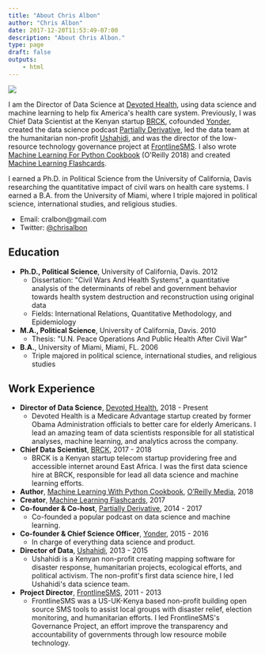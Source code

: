 ```yaml
---
title: "About Chris Albon"
author: "Chris Albon"
date: 2017-12-20T11:53:49-07:00
description: "About Chris Albon."
type: page
draft: false
outputs:
    - html
---
```



<img src="chris_albon_banner.jpg"></img>

I am the Director of Data Science at [Devoted Health](http://www.devoted.com/), using data science and machine learning to help fix America's health care system. Previously, I was Chief Data Scientist at the Kenyan startup [BRCK](https://www.brck.com/), cofounded [Yonder](http://www.Yonder.co), created the data science podcast [Partially Derivative](http://www.partiallyderivative.com), led the data team at the humanitarian non-profit [Ushahidi](http://www.ushahidi.com), and was the director of the low-resource technology governance project at [FrontlineSMS](http://www.frontlinesms.com). I also wrote [Machine Learning For Python Cookbook](https://www.amazon.com/Machine-Learning-Python-Cookbook-Preprocessing/dp/1491989386) (O'Reilly 2018) and created [Machine Learning Flashcards](https://machinelearningflashcards.com/). 

I earned a Ph.D. in Political Science from the University of California, Davis researching the quantitative impact of civil wars on health care systems. I earned a B.A. from the University of Miami, where I triple majored in political science, international studies, and religious studies.

-   Email: &#099;&#114;&#097;&#108;&#098;&#111;&#110;&#064;&#103;&#109;&#097;&#105;&#108;&#046;&#099;&#111;&#109;
-   Twitter: [@chrisalbon](https://twitter.com/chrisalbon)

## Education

-   **Ph.D., Political Science**, University of California, Davis. 2012
    -   Dissertation: "Civil Wars And Health Systems", a quantitative analysis of the determinants of rebel and government behavior towards health system destruction and reconstruction using original data
    -   Fields: International Relations, Quantitative Methodology, and Epidemiology
-   **M.A., Political Science**, University of California, Davis. 2010
    -   Thesis: "U.N. Peace Operations And Public Health After Civil War"
-   **B.A.**, University of Miami, Miami, FL. 2006
    -   Triple majored in political science, international studies, and religious studies

## Work Experience

-   **Director of Data Science**, [Devoted Health](http://www.devoted.com/), 2018 - Present
    - Devoted Health is a Medicare Advantage startup created by former Obama Administration officials to better care for elderly Americans. I lead an amazing team of data scientists responsible for all statistical analyses, machine learning, and analytics across the company.
-   **Chief Data Scientist**, [BRCK](https://www.brck.com/), 2017 - 2018
    - BRCK is a Kenyan startup telecom startup providering free and accessible internet around East Africa. I was the first data science hire at BRCK, responsible for lead all data science and machine learning efforts.
-   **Author**, [Machine Learning With Python Cookbook](https://amzn.to/2HwnWty), [O’Reilly Media](https://www.oreilly.com/), 2018
-   **Creator**, [Machine Learning Flashcards](http://machinelearningflashcards.com/), 2017
-   **Co-founder & Co-host**, [Partially Derivative](http://www.partiallyderivative.com), 2014 - 2017
    -   Co-founded a popular podcast on data science and machine learning.
-   **Co-founder & Chief Science Officer**, [Yonder](https://www.yonder.co/), 2015 - 2016
    -   In charge of everything data science and product.
-   **Director of Data**, [Ushahidi](http://www.ushahidi.com), 2013 - 2015
    -   Ushahidi is a Kenyan non-profit creating mapping software for disaster response, humanitarian projects, ecological efforts, and political activism. The non-profit's first data science hire, I led Ushahidi's data science team.
-   **Project Director**, [FrontlineSMS](http://www.frontlinesms.com), 2011 - 2013
    -   FrontlineSMS was a US-UK-Kenya based non-profit building open source SMS tools to assist local groups with disaster relief, election monitoring, and humanitarian efforts. I led FrontlineSMS's Governance Project, an effort improve the transparency and accountability of governments through low resource mobile technology.
